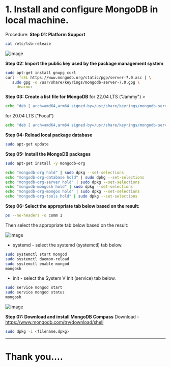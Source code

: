# 1. Install and configure MongoDB in local machine.
Procedure:
**Step 01: Platform Support**
```bash
cat /etc/lsb-release
```
![image](https://github.com/KKBUGHUNTER/Getting-start-ReactJs-NodeJs-MongoDB/assets/91019132/4f845203-4ab5-40df-bd31-9e25b10f83a2)

**Step 02: Import the public key used by the package management system**
```bash
sudo apt-get install gnupg curl
curl -fsSL https://www.mongodb.org/static/pgp/server-7.0.asc | \
   sudo gpg -o /usr/share/keyrings/mongodb-server-7.0.gpg \
   --dearmor
```
**Step 03: Create a list file for MongoDB**
for 22.04 LTS ("Jammy") > 
```bash
echo "deb [ arch=amd64,arm64 signed-by=/usr/share/keyrings/mongodb-server-7.0.gpg ] https://repo.mongodb.org/apt/ubuntu jammy/mongodb-org/7.0 multiverse" | sudo tee /etc/apt/sources.list.d/mongodb-org-7.0.list
```
for 20.04 LTS ("Focal") 
```bash
echo "deb [ arch=amd64,arm64 signed-by=/usr/share/keyrings/mongodb-server-7.0.gpg ] https://repo.mongodb.org/apt/ubuntu focal/mongodb-org/7.0 multiverse" | sudo tee /etc/apt/sources.list.d/mongodb-org-7.0.list
```
**Step 04: Reload local package database**
```bash
sudo apt-get update
```
**Step 05: Install the MongoDB packages**
```bash
sudo apt-get install -y mongodb-org
```
```bash
echo "mongodb-org hold" | sudo dpkg --set-selections
echo "mongodb-org-database hold" | sudo dpkg --set-selections
echo "mongodb-org-server hold" | sudo dpkg --set-selections
echo "mongodb-mongosh hold" | sudo dpkg --set-selections
echo "mongodb-org-mongos hold" | sudo dpkg --set-selections
echo "mongodb-org-tools hold" | sudo dpkg --set-selections
```
**Step 06: Select the appropriate tab below based on the result:**
```bash
ps --no-headers -o comm 1
```
Then select the appropriate tab below based on the result:

![image](https://github.com/KKBUGHUNTER/Getting-start-ReactJs-NodeJs-MongoDB/assets/91019132/93e77ea8-352e-4ee4-b0e5-f1b064223c38)

- systemd - select the systemd (systemctl) tab below.
```bash
sudo systemctl start mongod
sudo systemctl daemon-reload
sudo systemctl enable mongod
mongosh
```
- init - select the System V Init (service) tab below.
```bash
sudo service mongod start
sudo service mongod status
mongosh
```

![image](https://github.com/KKBUGHUNTER/Getting-start-ReactJs-NodeJs-MongoDB/assets/91019132/64b55a1c-e688-4fca-b8ef-eadf1346ef04)

**Step 07: Download and install MongoDB Compass**
Download - https://www.mongodb.com/try/download/shell
```bash
sudo dpkg -i <filename.dpkg>
```

***
# Thank you....
